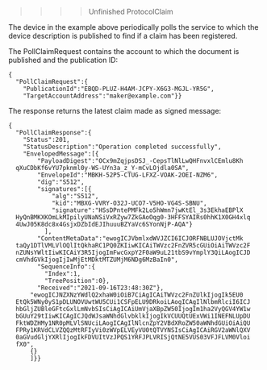 
>>>> Unfinished ProtocolClaim



The device in the example above periodically polls the service to which the device 
description is published to find if a claim has been registered.

The PollClaimRequest contains the account to which the document is published
and the publication ID:


~~~~
{
  "PollClaimRequest":{
    "PublicationId":"EBQD-PLUZ-H4AM-JCPY-X6G3-MGJL-YR5G",
    "TargetAccountAddress":"maker@example.com"}}
~~~~


The response returns the latest claim made as signed message:


~~~~
{
  "PollClaimResponse":{
    "Status":201,
    "StatusDescription":"Operation completed successfully",
    "EnvelopedMessage":[{
        "PayloadDigest":"OCx9mZqjpsDSJ_-CepsTlNlLwQHFnvxlCEmlu8Kh
  qXuCDbKf6vYU7pknml0y-WS-UYn3a_z_Y-mCvLOjdla0SA",
        "EnvelopeId":"MBKH-52P5-CTUG-LFXZ-VOAK-2OEI-NZM6",
        "dig":"S512",
        "signatures":[{
            "alg":"S512",
            "kid":"MBXG-VVRY-O32J-UCO7-V5HO-VG4S-SBNU",
            "signature":"HSsDPntePMFk2Lo5hWmn7jwKtEl_3s3EkhaEBPlX
  HyQnBMKXKOmLkMIpilyUNaNSiVxRZyw7ZkGAoOqg0-3HFFSYAIRs0hhK1X0GH4xlq
  4UwJ05K8dc8x4GsjxDZbIdEJIhuuuBZYaVc6SYonNjP-AQA"}
          ],
        "ContentMetaData":"ewogICJVbmlxdWVJZCI6ICJORFNBLUJOVjctMk
  taQy1DTlVMLVlOQlItQkhaRC1PQ0ZKIiwKICAiTWVzc2FnZVR5cGUiOiAiTWVzc2F
  nZUNsYWltIiwKICAiY3R5IjogImFwcGxpY2F0aW9uL21tbS9vYmplY3QiLAogICJD
  cmVhdGVkIjogIjIwMjEtMDktMTZUMjM6NDg6MzBaIn0",
        "SequenceInfo":{
          "Index":1,
          "TreePosition":0},
        "Received":"2021-09-16T23:48:30Z"},
      "ewogICJNZXNzYWdlQ2xhaW0iOiB7CiAgICAiTWVzc2FnZUlkIjogIk5EU0
  EtQk5WNy0yS1pDLUNOVUwtWU5CUi1CSFpELU9DRkoiLAogICAgIlNlbmRlciI6ICJ
  hbGljZUBleGFtcGxlLmNvbSIsCiAgICAiUmVjaXBpZW50IjogIm1ha2VyQGV4YW1w
  bGUuY29tIiwKICAgICJQdWJsaWNhdGlvbklkIjogIkVCUUQtUExVWi1INEFNLUpDU
  FktWDZHMy1NR0pMLVlSNUciLAogICAgIlNlcnZpY2VBdXRoZW50aWNhdGUiOiAiQU
  FPRy1KRVdCLVZQQzMtRFIyVi0zWVpELVEyVU0tQTVYNSIsCiAgICAiRGV2aWNlQXV
  0aGVudGljYXRlIjogIkFDVUItVzJPQS1YRFJPLVRISjQtNE5VUS03VFJFLVM0Vloi
  fX0",
      {}
      ]}}
~~~~



